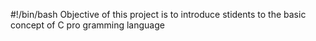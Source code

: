 #!/bin/bash
Objective of this project is to introduce stidents to the basic concept of C pro
gramming language
